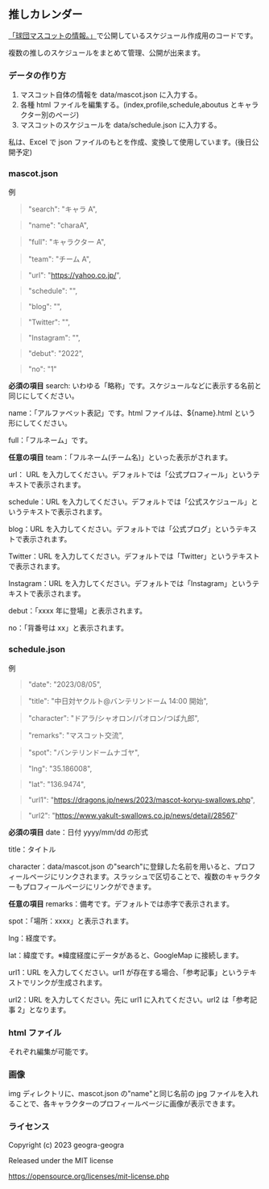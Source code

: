 ## 推しカレンダー

[「球団マスコットの情報。」](https://baseball-mascot.com)で公開しているスケジュール作成用のコードです。

複数の推しのスケジュールをまとめて管理、公開が出来ます。

### データの作り方

1. マスコット自体の情報を data/mascot.json に入力する。
2. 各種 html ファイルを編集する。(index,profile,schedule,aboutus とキャラクター別のページ)
3. マスコットのスケジュールを data/schedule.json に入力する。

私は、Excel で json ファイルのもとを作成、変換して使用しています。(後日公開予定)

### mascot.json

例

> "search": "キャラ A",

> "name": "charaA",

> "full": "キャラクター A",

> "team": "チーム A",

> "url": "https://yahoo.co.jp/",

> "schedule": "",

> "blog": "",

> "Twitter": "",

> "Instagram": "",

> "debut": "2022",

> "no": "1"

**必須の項目**
search: いわゆる「略称」です。スケジュールなどに表示する名前と同じにしてください。

name：「アルファベット表記」です。html ファイルは、${name}.html という形にしてください。

full：「フルネーム」です。

**任意の項目**
team：「フルネーム(チーム名)」といった表示がされます。

url： URL を入力してください。デフォルトでは「公式プロフィール」というテキストで表示されます。

schedule：URL を入力してください。デフォルトでは「公式スケジュール」というテキストで表示されます。

blog：URL を入力してください。デフォルトでは「公式ブログ」というテキストで表示されます。

Twitter：URL を入力してください。デフォルトでは「Twitter」というテキストで表示されます。

Instagram：URL を入力してください。デフォルトでは「Instagram」というテキストで表示されます。

debut：「xxxx 年に登場」と表示されます。

no：「背番号は xx」と表示されます。

### schedule.json

例

> "date": "2023/08/05",

> "title": "中日対ヤクルト@バンテリンドーム 14:00 開始",

> "character": "ドアラ/シャオロン/パオロン/つば九郎",

> "remarks": "マスコット交流",

> "spot": "バンテリンドームナゴヤ",

> "lng": "35.186008",

> "lat": "136.9474",

> "url1": "https://dragons.jp/news/2023/mascot-koryu-swallows.php",

> "url2": "https://www.yakult-swallows.co.jp/news/detail/28567"

**必須の項目**
date：日付 yyyy/mm/dd の形式

title：タイトル

character：data/mascot.json の"search"に登録した名前を用いると、プロフィールページにリンクされます。スラッシュで区切ることで、複数のキャラクターもプロフィールページにリンクができます。

**任意の項目**
remarks：備考です。デフォルトでは赤字で表示されます。

spot：「場所：xxxx」と表示されます。

lng：経度です。

lat：緯度です。※緯度経度にデータがあると、GoogleMap に接続します。

url1：URL を入力してください。url1 が存在する場合、「参考記事」というテキストでリンクが生成されます。

url2：URL を入力してください。先に url1 に入れてください。url2 は「参考記事 2」となります。

### html ファイル

それぞれ編集が可能です。

### 画像

img ディレクトリに、mascot.json の"name"と同じ名前の jpg ファイルを入れることで、各キャラクターのプロフィールページに画像が表示できます。

### ライセンス

Copyright (c) 2023 geogra-geogra

Released under the MIT license

https://opensource.org/licenses/mit-license.php
